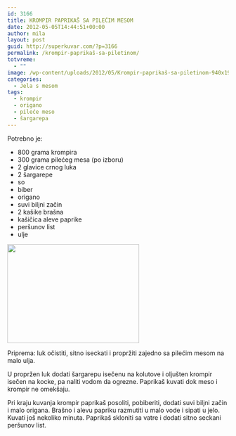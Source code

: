 ```yaml
---
id: 3166
title: KROMPIR PAPRIKAŠ SA PILEĆIM MESOM
date: 2012-05-05T14:44:51+00:00
author: mila
layout: post
guid: http://superkuvar.com/?p=3166
permalink: /krompir-paprikaš-sa-piletinom/
totvreme:
  - ""
image: /wp-content/uploads/2012/05/Krompir-paprikaš-sa-piletinom-940x198.jpg
categories:
  - Jela s mesom
tags:
  - krompir
  - origano
  - pileće meso
  - šargarepa
---
```

Potrebno je:

  * 800 grama krompira
  * 300 grama pilećeg mesa (po izboru)
  * 2 glavice crnog luka
  * 2 šargarepe
  * so
  * biber
  * origano
  * suvi biljni začin
  * 2 kašike brašna
  * kašičica aleve paprike
  * peršunov list
  * ulje

<img class="alignnone size-medium wp-image-3167" title="Krompir paprikaš sa piletinom" src="/wp-content/uploads/2012/05/Krompir-paprikaš-sa-piletinom-300x225.jpg" alt="" width="300" height="225" /> 

Priprema: luk očistiti, sitno iseckati i propržiti zajedno sa pilećim mesom na malo ulja.

U propržen luk dodati šargarepu isečenu na kolutove i oljušten krompir isečen na kocke, pa naliti vodom da ogrezne. Paprikaš kuvati dok meso i krompir ne omekšaju.

Pri kraju kuvanja krompir paprikaš posoliti, pobiberiti, dodati suvi biljni začin i malo origana. Brašno i alevu papriku razmutiti u malo vode i sipati u jelo. Kuvati još nekoliko minuta. Paprikaš skloniti sa vatre i dodati sitno seckani peršunov list.